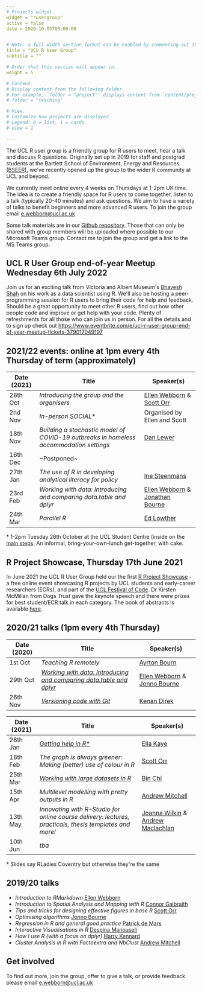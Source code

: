 ```yaml
---
# Projects widget.
widget = "rusergroup"
active = false
date = 2020-10-05T00:00:00


# Note: a full width section format can be enabled by commenting out the `title` and `subtitle` with a `#`.
title = "UCL R User Group"
subtitle = ""

# Order that this section will appear in.
weight = 5

# Content.
# Display content from the following folder.
# For example, `folder = "project"` displays content from `content/project/`.
# folder = "teaching"

# View.
# Customize how projects are displayed.
# Legend: 0 = list, 1 = cards.
# view = 1

---
```


The UCL R user group is a friendly group for R users to meet, hear a talk and discuss R questions. Originally set up in 2019 for staff and postgrad students at the Bartlett School of Environment, Energy and Resources [(BSEER)](https://www.ucl.ac.uk/bartlett/bartlett-school-environment-energy-and-resources), we've recently opened up the group to the wider R community at UCL and beyond. 

We currently meet online every 4 weeks on Thursdays at 1-2pm UK time. The idea is to create a friendly space for R users to come together, listen to a talk (typically 20-40 minutes) and ask questions. We aim to have a variety of talks to benefit beginners and more advanced R users. To join the group email e.webborn@ucl.ac.uk

Some talk materials are in our [Github repository](https://github.com/ellenwebborn/bseeR_user_group). Those that can only be shared with group members will be uploaded where possible to our Microsoft Teams group. Contact me to join the group and get a link to the MS Teams group.


## UCL R User Group end-of-year Meetup Wednesday 6th July 2022

Join us for an exciting talk from Victoria and Albert Museum's [Bhavesh Shah](https://www.linkedin.com/in/bhavesh-shah-21700330/?originalSubdomain=uk) on his work as a data scientist using R. We'll also be hosting a peer-programming session for R users to bring their code for help and feedback. Should be a great opportunity to meet other R users, find out how other people code and improve or get help with your code. Plenty of refreshments for all those who can join us in person. For all the details and to sign up check out https://www.eventbrite.com/e/ucl-r-user-group-end-of-year-meetup-tickets-379017049197 


## 2021/22 events: online at 1pm every 4th Thursday of term (approximately)

Date (2021) | Title | Speaker(s)
-- | -- | --
28th Oct| *Introducing the group and the organisers* | [Ellen Webborn](https://www.ellenwebborn.com) & [Scott Orr](https://www.ucl.ac.uk/bartlett/heritage/people/scott-allan-orr)
2nd Nov | *In-person SOCIAL*\* | Organised by Ellen and Scott
18th Nov| *Building a stochastic model of COVID-19 outbreaks in homeless accommodation settings* | [Dan Lewer](https://www.thelancet.com/journals/lanres/article/PIIS2213-2600(20)30396-9/fulltext)
16th Dec| ~Postponed~
27th Jan|*The use of R in developing analytical literacy for policy* | [Ine Steenmans](https://iris.ucl.ac.uk/iris/browse/profile?upi=ISTEE12)
23rd Feb|*Working with data: Introducing and comparing data.table and dplyr* | [Ellen Webborn](https://www.ellenwebborn.com) & [Jonathan Bourne](https://www.ucl.ac.uk/bartlett/energy/people/mphilphd-students/jonathan-bourne)
24th Mar| *Parallel R*| [Ed Lowther](https://edlowther.github.io/)


\* 1-2pm Tuesday 26th October at the UCL Student Centre (inside on the [main steps](https://www.breeam.com/case-studies/education/the-student-centre-ucl/). An informal, bring-your-own-lunch get-together, with cake. 


## R Project Showcase, Thursday 17th June 2021

In June 2021 the UCL R User Group held our the first [R Project Showcase](https://www.eventbrite.com/e/r-project-showcase-tickets-151500242303) - a free online event showcasing R projects by UCL students and early-career researchers (ECRs), and part of the [UCL Festival of Code](https://www.ucl.ac.uk/research/domains/eresearch/developing-technical-skills-good-practice-careers/develop-better-research-software-0#:~:text=The%20Festival%20of%20Code%20will,practice%20and%20support%20career%20development.). Dr Kirsten McMillan from Dogs Trust gave the keynote speech and there were prizes for best student/ECR talk in each category. The book of abstracts is available [here](/pdf/Abstracts_v03.pdf).


## 2020/21 talks (1pm every 4th Thursday)

Date (2020) | Title | Speaker(s)
-- | -- | --
1st Oct| *Teaching R remotely* | [Ayrton Bourn](https://www.linkedin.com/in/ayrton-bourn/?originalSubdomain=uk)
29th Oct| [*Working with data: Introducing and comparing data.table and dplyr*](https://github.com/ellenwebborn/bseeR_user_group) | [Ellen Webborn](https://www.ellenwebborn.com) & [Jonno Bourne](https://www.ucl.ac.uk/bartlett/energy/people/mphilphd-students/jonathan-bourne)
26th Nov| [*Versioning code with Git*](https://github.com/IHI-Code-Club/git/blob/master/2019-12-12_CC_Git-GitHub_Christmas_Special.pdf) |[Kenan Direk](https://www.linkedin.com/in/kenan-direk/?originalSubdomain=uk)

Date (2021) | Title | Speaker(s)
-- | -- | --
28th Jan| [*Getting help in R*\*](https://github.com/EllaKaye/Rladies-Coventry-getting-help-in-R) | [Ella Kaye](ellakaye.rbind.io)
18th Feb| *The graph is always greener: Making (better) use of colour in R* | [Scott Orr](https://www.ucl.ac.uk/bartlett/heritage/people/scott-allan-orr)
25th Mar| [*Working with large datasets in R*](https://bin-chi.github.io/Big-Data/) | [Bin Chi](https://www.linkedin.com/in/bin-chi-093062165/?originalSubdomain=uk)
15th Apr | *Multilevel modelling with pretty outputs in R* | [Andrew Mitchell](andrew-mitchell.netlify.app)
13th May | *Innovating with R-Studio for online course delivery: lectures, practicals, thesis templates and more!* | [Joanna Wilkin](https://www.geog.ucl.ac.uk/people/academic-staff/joanna-wilkin) & [Andrew Maclachlan](//andrewmaclachlan.rbind.io)
10th Jun| *tba* | 

\* Slides say RLadies Coventry but otherwise they're the same




## 2019/20 talks
 - *Introduction to RMarkdown* [Ellen Webborn](https://www.ellenwebborn.com)
 - *Introduction to Spatial Analysis and Mapping with R* [Connor Galbraith](https://www.linkedin.com/in/connorgalbraith/?originalSubdomain=uk)
 - *Tips and tricks for designing effective figures in base R* [Scott Orr](https://www.ucl.ac.uk/bartlett/heritage/people/scott-allan-orr)
 - *Optimising algorithms* [Jonno Bourne](https://www.ucl.ac.uk/bartlett/energy/people/mphilphd-students/jonathan-bourne)
 - *Regression in R and general good practice* [Patrick de Mars](https://www.ucl.ac.uk/bartlett/energy/people/mphilphd-students/patrick-de-mars)
 - *Interactive Visualisations in R* [Despina Manouseli](https://www.ucl.ac.uk/bartlett/energy/people/dr-despina-manouseli)
 - *How I use R (with a focus on dplyr)* [Harry Kennard](https://www.ucl.ac.uk/bartlett/energy/people/harry-kennard)
 - *Cluster Analysis in R with Factoextra and NbClust* [Andrew Mitchell](https://www.ucl.ac.uk/bartlett/environmental-design/andrew-mitchell)
 
 
## Get involved

To find out more, join the group, offer to give a talk, or provide feedback please email e.webborn@ucl.ac.uk
